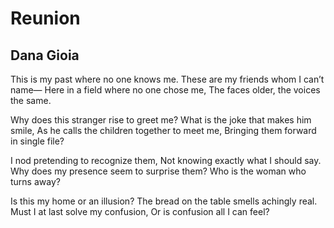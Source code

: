 # Reunion
## Dana Gioia
This is my past where no one knows me.
These are my friends whom I can’t name—
Here in a field where no one chose me,
The faces older, the voices the same.

Why does this stranger rise to greet me?
What is the joke that makes him smile,
As he calls the children together to meet me,
Bringing them forward in single file?

I nod pretending to recognize them,
Not knowing exactly what I should say.
Why does my presence seem to surprise them?
Who is the woman who turns away?

Is this my home or an illusion?
The bread on the table smells achingly real.
Must I at last solve my confusion,
Or is confusion all I can feel?